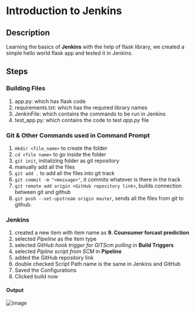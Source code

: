 # Introduction to Jenkins

## Description
Learning the basics of **Jenkins** with the help of flask library, we created a simple hello world flask app and tested it in Jenkins.

## Steps

### Building Files
1) app.py: which has flask code
2) requirements.txt: which has the required library names
3) JenkinFile: which contains the commands to be run in Jenkins
3) test_app.py: which contains the code to test *app.py* file

### Git & Other Commands used in Command Prompt
1) `mkdir <file_name>` to create the folder
2) `cd <file name>` to go inside the folder
3) `git init`, initializing folder as git repository
4) manually add all the files
5) `git add .` to add all the files into git track
6) `git commit -m "<message>"`, it commits whatever is there in the track
7) `git remote add origin <GitHub repository link>`, builds connection between git and github
8) `git push --set-upstream origin master`, sends all the files from git to github.


### Jenkins
1) created a new item with item name as **9. Counsumer forcast prediction**
2) selected *Pipeline* as the item type
3) selected *GitHub hook trigger for GITScm polling* in **Build Triggers**
4) selected *Pipline script from SCM* in **Pipeline**
5) added the GitHub repository link
6) double checked Script Path name is the same in Jenkins and GitHub
7) Saved the Configurations
8) Clicked build now

#### Output
  
![image](https://github.com/user-attachments/assets/dde8ef2d-2056-4231-8621-c1a3ce70ed0c)
